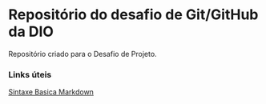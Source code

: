 # Repositório do desafio de Git/GitHub da DIO
Repositório criado para o Desafio de Projeto.

### Links úteis
[Sintaxe Basica Markdown](https://www.markdownguide.org/basic-syntax/)

